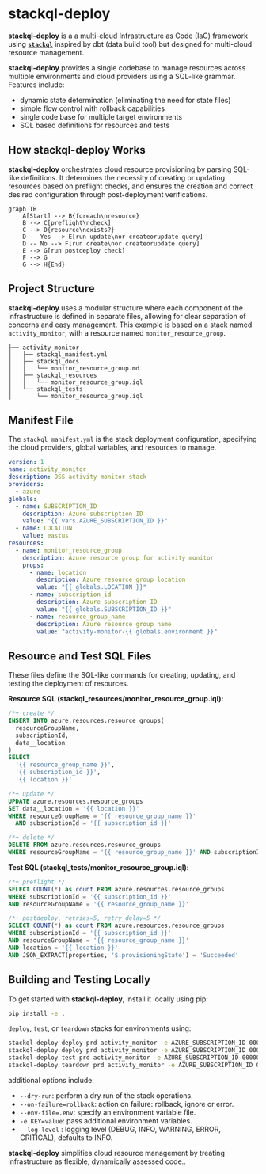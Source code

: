 # stackql-deploy

**stackql-deploy** is a a multi-cloud Infrastructure as Code (IaC) framework using [__`stackql`__](https://github.com/stackql/stackql) inspired by dbt (data build tool) but designed for multi-cloud resource management.  

**stackql-deploy** provides a single codebase to manage resources across multiple environments and cloud providers using a SQL-like grammar. Features include:

- dynamic state determination (eliminating the need for state files)
- simple flow control with rollback capabilities
- single code base for multiple target environments
- SQL based definitions for resources and tests

## How stackql-deploy Works

**stackql-deploy** orchestrates cloud resource provisioning by parsing SQL-like definitions. It determines the necessity of creating or updating resources based on preflight checks, and ensures the creation and correct desired configuration through post-deployment verifications. 

```mermaid
graph TB
    A[Start] --> B{foreach\nresource}
    B --> C[preflight\ncheck]
    C --> D{resource\nexists?}
    D -- Yes --> E[run update\nor createorupdate query]
    D -- No --> F[run create\nor createorupdate query]
    E --> G[run postdeploy check]
    F --> G
    G --> H{End}
```

## Project Structure

**stackql-deploy** uses a modular structure where each component of the infrastructure is defined in separate files, allowing for clear separation of concerns and easy management.  This example is based on a stack named `activity_monitor`, with a resource named `monitor_resource_group`.

```
├── activity_monitor
│   ├── stackql_manifest.yml
│   ├── stackql_docs
│   │   └── monitor_resource_group.md
│   ├── stackql_resources
│   │   └── monitor_resource_group.iql
│   └── stackql_tests
│       └── monitor_resource_group.iql
```

## Manifest File

The `stackql_manifest.yml` is the stack deployment configuration, specifying the cloud providers, global variables, and resources to manage.

```yaml
version: 1
name: activity_monitor
description: OSS activity monitor stack
providers:
  - azure
globals:
  - name: SUBSCRIPTION_ID
    description: Azure subscription ID
    value: "{{ vars.AZURE_SUBSCRIPTION_ID }}"
  - name: LOCATION
    value: eastus
resources:
  - name: monitor_resource_group
    description: Azure resource group for activity monitor
    props:
      - name: location
        description: Azure resource group location
        value: "{{ globals.LOCATION }}"
      - name: subscription_id
        description: Azure subscription ID
        value: "{{ globals.SUBSCRIPTION_ID }}"
      - name: resource_group_name
        description: Azure resource group name
        value: "activity-monitor-{{ globals.environment }}"
```

## Resource and Test SQL Files

These files define the SQL-like commands for creating, updating, and testing the deployment of resources.

**Resource SQL (stackql_resources/monitor_resource_group.iql):**

```sql
/*+ create */
INSERT INTO azure.resources.resource_groups(
  resourceGroupName,
  subscriptionId,
  data__location
)
SELECT
  '{{ resource_group_name }}',
  '{{ subscription_id }}',
  '{{ location }}'

/*+ update */
UPDATE azure.resources.resource_groups
SET data__location = '{{ location }}'
WHERE resourceGroupName = '{{ resource_group_name }}'
  AND subscriptionId = '{{ subscription_id }}'

/*+ delete */
DELETE FROM azure.resources.resource_groups 
WHERE resourceGroupName = '{{ resource_group_name }}' AND subscriptionId = '{{ subscription_id }}'
```

**Test SQL (stackql_tests/monitor_resource_group.iql):**

```sql
/*+ preflight */
SELECT COUNT(*) as count FROM azure.resources.resource_groups
WHERE subscriptionId = '{{ subscription_id }}'
AND resourceGroupName = '{{ resource_group_name }}'

/*+ postdeploy, retries=5, retry_delay=5 */
SELECT COUNT(*) as count FROM azure.resources.resource_groups
WHERE subscriptionId = '{{ subscription_id }}'
AND resourceGroupName = '{{ resource_group_name }}'
AND location = '{{ location }}'
AND JSON_EXTRACT(properties, '$.provisioningState') = 'Succeeded'
```

## Building and Testing Locally

To get started with **stackql-deploy**, install it locally using pip:

```bash
pip install -e .
```

`deploy`, `test`, or `teardown` stacks for environments using:

```bash
stackql-deploy deploy prd activity_monitor -e AZURE_SUBSCRIPTION_ID 00000000-0000-0000-0000-000000000000 --dry-run
stackql-deploy deploy prd activity_monitor -e AZURE_SUBSCRIPTION_ID 00000000-0000-0000-0000-000000000000
stackql-deploy test prd activity_monitor -e AZURE_SUBSCRIPTION_ID 00000000-0000-0000-0000-000000000000
stackql-deploy teardown prd activity_monitor -e AZURE_SUBSCRIPTION_ID 00000000-0000-0000-0000-000000000000
```

additional options include:

- `--dry-run`: perform a dry run of the stack operations.
- `--on-failure=rollback`: action on failure: rollback, ignore or error.
- `--env-file=.env`: specify an environment variable file.
- `-e KEY=value`: pass additional environment variables.
- `--log-level` : logging level (DEBUG, INFO, WARNING, ERROR, CRITICAL), defaults to INFO.

**stackql-deploy** simplifies cloud resource management by treating infrastructure as flexible, dynamically assessed code..